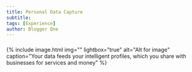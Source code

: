 ```yaml
---
title: Personal Data Capture
subtitle:
tags: [Experience]
author: Blogger One
---
```


### <span style="color: #e81313"></span>

{% include image.html img="" lightbox="true" alt="Alt for image" caption="Your data feeds your intelligent profiles, which you share with businesses for services and money" %}
